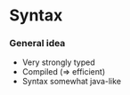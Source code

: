 # Syntax
### General idea
- Very strongly typed
- Compiled (=> efficient)
- Syntax somewhat java-like